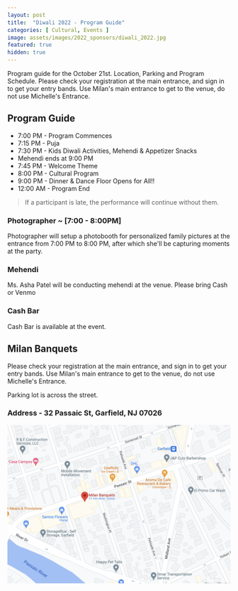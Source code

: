 ```yaml
---
layout: post
title:  "Diwali 2022 - Program Guide"
categories: [ Cultural, Events ]
image: assets/images/2022_sponsors/diwali_2022.jpg
featured: true
hidden: true
---
```


Program guide for the October 21st. Location, Parking and Program Schedule. Please check your registration at the main entrance, and sign in to get your entry bands. Use Milan's main entrance to get to the venue, do not use Michelle's Entrance.

## Program Guide

 * 7:00 PM - Program Commences
 * 7:15 PM - Puja
 * 7:30 PM - Kids Diwali Activities, Mehendi & Appetizer Snacks
  * Mehendi ends at 9:00 PM
 * 7:45 PM - Welcome Theme
 * 8:00 PM - Cultural Program
 * 9:00 PM - Dinner & Dance Floor Opens for All!!
 * 12:00 AM - Program End

 > If a participant is late, the performance will continue without them.

### Photographer ~ [7:00 - 8:00PM]
Photographer will setup a photobooth for personalized family pictures at the entrance from 7:00 PM to 8:00 PM, after which she'll be capturing moments at the party.

### Mehendi 
Ms. Asha Patel will be conducting mehendi at the venue. Please bring Cash or Venmo

### Cash Bar
Cash Bar is available at the event.

## Milan Banquets

Please check your registration at the main entrance, and sign in to get your entry bands. Use Milan's main entrance to get to the venue, do not use Michelle's Entrance.

Parking lot is across the street.

### Address - **32 Passaic St, Garfield, NJ 07026**
![Milan Banquets - 32 Passaic St, Garfield, NJ 07026](/assets/images/2022_sponsors/Milan_Banquets.png)

 


